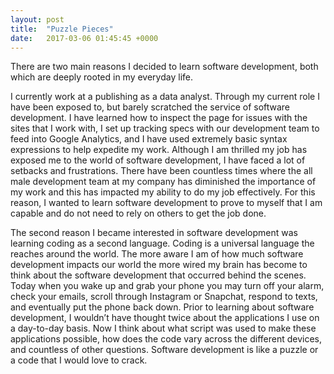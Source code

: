 ```yaml
---
layout: post
title:  "Puzzle Pieces"
date:   2017-03-06 01:45:45 +0000
---
```



There are two main reasons I decided to learn software development, both which are deeply rooted in my everyday life. 
	
I currently work at a publishing as a data analyst. Through my current role I have been exposed to, but barely scratched the service of software development. I have learned how to inspect the page for issues with the sites that I work with, I set up tracking specs with our development team to feed into Google Analytics, and I have used extremely basic syntax expressions to help expedite my work. Although I am thrilled my job has exposed me to the world of software development, I have faced a lot of setbacks and frustrations. There have been countless times where the all male development team at my company has diminished the importance of my work and this has impacted my ability to do my job effectively. For this reason, I wanted to learn software development to prove to myself that I am capable and do not need to rely on others to get the job done. 

The second reason I became interested in software development was learning coding as a second language. Coding is a universal language the reaches around the world. The more aware I am of how much software development impacts our world the more wired my brain has become to think about the software development that occurred behind the scenes. Today when you wake up and grab your phone you may turn off your alarm, check your emails, scroll through Instagram or Snapchat, respond to texts, and eventually put the phone back down. Prior to learning about software development, I wouldn’t have thought twice about the applications I use on a day-to-day basis. Now I think about what script was used to make these applications possible, how does the code vary across the different devices, and countless of other questions. Software development is like a puzzle or a code that I would love to crack. 

